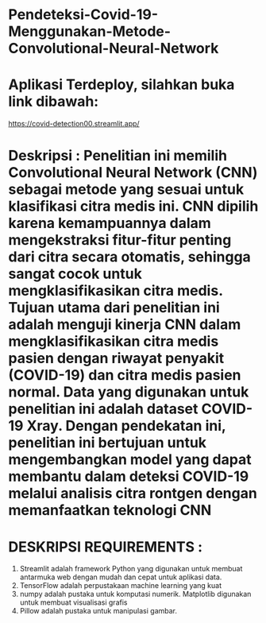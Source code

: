 # Pendeteksi-Covid-19-Menggunakan-Metode-Convolutional-Neural-Network

# Aplikasi Terdeploy, silahkan buka link dibawah:
https://covid-detection00.streamlit.app/

# Deskripsi : Penelitian ini memilih Convolutional Neural Network (CNN) sebagai metode yang sesuai untuk klasifikasi citra medis ini. CNN dipilih karena kemampuannya dalam mengekstraksi fitur-fitur penting dari citra secara otomatis, sehingga sangat cocok untuk mengklasifikasikan citra medis. Tujuan utama dari penelitian ini adalah menguji kinerja CNN dalam mengklasifikasikan citra medis pasien dengan riwayat penyakit (COVID-19) dan citra medis pasien normal. Data yang digunakan untuk penelitian ini adalah dataset COVID-19 Xray. Dengan pendekatan ini, penelitian ini bertujuan untuk mengembangkan model yang dapat membantu dalam deteksi COVID-19 melalui analisis citra rontgen dengan memanfaatkan teknologi CNN

# DESKRIPSI REQUIREMENTS :
1. Streamlit adalah framework Python yang digunakan untuk membuat antarmuka web dengan mudah dan cepat untuk aplikasi data.
2. TensorFlow adalah perpustakaan machine learning yang kuat
3. numpy adalah pustaka untuk komputasi numerik. Matplotlib digunakan untuk membuat visualisasi grafis
4. Pillow adalah pustaka untuk manipulasi gambar.
